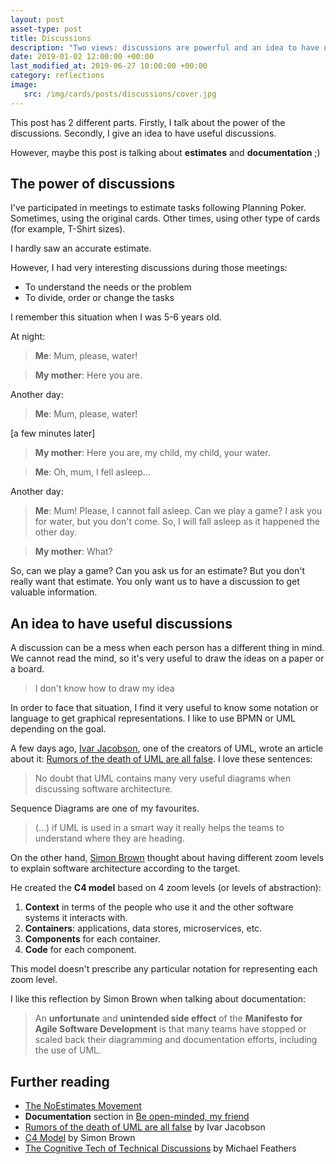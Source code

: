 ```yaml
---
layout: post
asset-type: post
title: Discussions
description: "Two views: discussions are powerful and an idea to have useful discussions"
date: 2019-01-02 12:00:00 +00:00
last_modified_at: 2019-06-27 10:00:00 +00:00
category: reflections
image:
   src: /img/cards/posts/discussions/cover.jpg
---
```


This post has 2 different parts. Firstly, I talk about the power of the discussions. Secondly, I give an idea to have useful discussions.

However, maybe this post is talking about **estimates** and **documentation** ;)

## The power of discussions

I've participated in meetings to estimate tasks following Planning Poker. Sometimes, using the original cards. Other times, using other type of cards (for example, T-Shirt sizes).

I hardly saw an accurate estimate. 

However, I had very interesting discussions during those meetings:

* To understand the needs or the problem
* To divide, order or change the tasks

I remember this situation when I was 5-6 years old.

At night:

> **Me**: Mum, please, water!

> **My mother**: Here you are.

Another day:

> **Me**: Mum, please, water!

[a few minutes later]

> **My mother**: Here you are, my child, my child, your water.

> **Me**: Oh, mum, I fell asleep...

Another day:

> **Me**: Mum! Please, I cannot fall asleep. Can we play a game? I ask you for water, but you don't come. So, I will fall asleep as it happened the other day.

> **My mother**: What?

So, can we play a game? Can you ask us for an estimate? But you don't really want that estimate. You only want us to have a discussion to get valuable information.

## An idea to have useful discussions

A discussion can be a mess when each person has a different thing in mind. We cannot read the mind, so it's very useful to draw the ideas on a paper or a board.

> I don't know how to draw my idea

In order to face that situation, I find it very useful to know some notation or language to get graphical representations. I like to use BPMN or UML depending on the goal. 

A few days ago, [Ivar Jacobson](https://twitter.com/ivarjacobson), one of the creators of UML, wrote an article about it: [Rumors of the death of UML are all false](https://www.linkedin.com/pulse/rumors-death-uml-all-false-ivar-jacobson/). I love these sentences:

> No doubt that UML contains many very useful diagrams when discussing software architecture.

Sequence Diagrams are one of my favourites.

> (...) if UML is used in a smart way it really helps the teams to understand where they are heading.

On the other hand, [Simon Brown](https://twitter.com/simonbrown) thought about having different zoom levels to explain software architecture according to the target. 

He created the **C4 model** based on 4 zoom levels (or levels of abstraction):

1. **Context** in terms of the people who use it and the other software systems it interacts with.
2. **Containers**: applications, data stores, microservices, etc.
3. **Components** for each container.
4. **Code** for each component.

This model doesn't prescribe any particular notation for representing each zoom level.

I like this reflection by Simon Brown when talking about documentation:

> An **unfortunate** and **unintended side effect** of the **Manifesto for Agile Software Development** is that many teams have stopped or scaled back their diagramming and documentation efforts, including the use of UML.

## Further reading

* [The NoEstimates Movement](https://ronjeffries.com/xprog/articles/the-noestimates-movement/)
* **Documentation** section in [Be open-minded, my friend](/2018/07/05/be-open-minded-my-friend.html)
* [Rumors of the death of UML are all false](https://www.linkedin.com/pulse/rumors-death-uml-all-false-ivar-jacobson/) by Ivar Jacobson
* [C4 Model](https://c4model.com) by Simon Brown
* [The Cognitive Tech of Technical Discussions](https://michaelfeathers.silvrback.com/the-cognitive-tech-of-technical-discussions) by Michael Feathers
